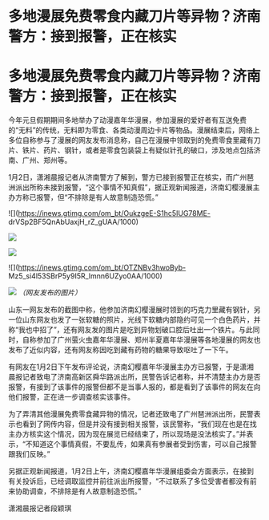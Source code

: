 # 多地漫展免费零食内藏刀片等异物？济南警方：接到报警，正在核实

# 多地漫展免费零食内藏刀片等异物？济南警方：接到报警，正在核实

今年元旦假期期间多地举办了动漫嘉年华漫展，参加漫展的爱好者有互送免费的“无料”的传统，无料即为零食、各类动漫周边卡片等物品。漫展结束后，网络上多位自称参与了漫展的网友发布消息称，自己在漫展中领取到的免费零食里藏有刀片、铁片、药片、钢针，或者是零食包装袋上有疑似针孔的破口，涉及地点包括济南、广州、郑州等。

1月2日，潇湘晨报记者从济南警方了解到，警方已接到报警正在核实，而广州琶洲派出所称未接到报警，“这个事情不知真假”，据正观新闻报道，济南幻樱漫展主办方称已报警，但“不排除是有人故意制造恐慌。”

![](https://inews.gtimg.com/om_bt/OukzgeE-S1hc5IUG78ME-
drVSp2BF5QnAbUaxjH_rZ_gUAA/1000)

![](https://inews.gtimg.com/om_bt/OWgVT1lqkPmkOh8iB4WSmIl_1Hdb14oL8KuiohSDiuyNUAA/1000)

![](https://inews.gtimg.com/om_bt/Op3NULrbpCKUtw3q1jLktObBJwcHUl0NFjqAsL78ZD1U8AA/1000)

![](https://inews.gtimg.com/om_bt/OTZNBv3hwoByb-
Mz5_si4l53SBrP5y9I5R_lmnn6UZyo0AA/1000)

![](https://inews.gtimg.com/om_bt/OgYpxarL_KYZI-Y6FrwRiPU7TvL5cCQ6-I_7iztCsC2O4AA/1000)
_（网友发布的图片）_

山东一网友发布的截图中称，他参加济南幻樱漫展时领到的巧克力里藏有钢针，另一位山东网友也发了一张软糖的照片，光线下软糖内部隐约可见一个白色药片，并称“我也中招了”，还有网友发的图片是吃到异物划破口腔后吐出一个铁片。与此同时，自称参加了广州萤火虫嘉年华漫展、郑州半夏嘉年华漫展等各地漫展的网友也发布了近似内容，还有网友称因吃到藏有药物的糖果导致呕吐了一下午。

有网友在1月2日下午发布评论说，济南幻樱嘉年华漫展主办方已报警，于是潇湘晨报记者致电了济南高新区舜华路派出所，民警告诉记者称，并不清楚主办方是否报警，有接到了该事件的报警但都不是当事人报的，都是看到了该事件的网友在向他们报警，正在进一步调查核实该事件。

为了弄清其他漫展免费零食藏异物的情况，记者还致电了广州琶洲派出所，民警表示也看到了网传内容，但是并没有接到相关报警，该民警称，“我们现在也是在找主办方核实这个情况，因为现在展览已经结束了，所以现场是没法核实了。”并表示，“不知道这个事情真假，不要乱传，如果真有参展者受到伤害，可以自己报警跟我们反映。”

另据正观新闻报道，1月2日上午，济南幻樱嘉年华漫展组委会方面表示，在接到有关投诉后，已经调取监控并前往派出所报警，“不过联系了多位受害者都没有前来协助调查，不排除是有人故意制造恐慌。”

潇湘晨报记者段颖琪

